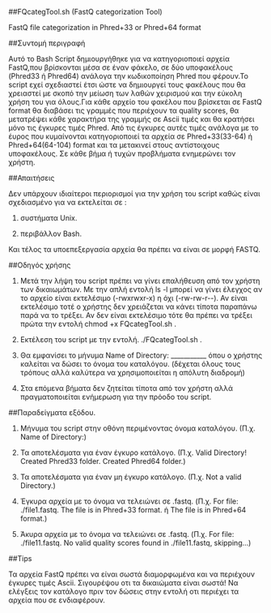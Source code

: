 ##FQcategTool.sh (FastQ categorization Tool)

FastQ file categorization in Phred+33 or Phred+64 format

##Συντομή περιγραφή

Αυτό το Bash Script δημιουργήθηκε για να κατηγοριοποιεί αρχεία FastQ,που βρίσκονται μέσα σε έναν φάκελο,
σε δύο υποφακέλους (Phred33 ή Phred64) ανάλογα την κωδικοποίηση Phred που φέρουν.Το script εχεί σχεδιαστεί έτσι
ώστε να δημιουργεί τους φακέλους που θα χρειαστεί με σκοπό την μείωση των λαθών χειρισμού και την εύκολη χρήση 
του για όλους.Για κάθε αρχείο του φακέλου που βρίσκεται σε FastQ format θα διαβάσει τις γραμμές που 
περιέχουν τα quality scores, θα μετατρέψει κάθε χαρακτήρα της γραμμής σε Ascii τιμές και θα κρατήσει μόνο τις 
έγκυρες τιμές Phred. Από τις έγκυρες αυτές τιμές ανάλογα με το έυρος που κυμαίνονται κατηγοριοποιεί τα αρχεία 
σε Phred+33(33-64) ή Phred+64(64-104) format  και τα μετακινεί στους αντίστοιχους υποφακέλους. Σε κάθε βήμα ή 
τυχών προβλήματα ενημερώνει τον χρήστη.

##Απαιτήσεις

Δεν υπάρχουν ιδιαίτεροι περιορισμοί για την χρήση του script καθώς είναι σχεδιασμένο για να εκτελείται σε :

1) συστήματα Unix.

2) περιβάλλον Bash.

Και τέλος τα υποεπεξεργασία αρχεία  θα πρέπει να είναι σε μορφή FASTQ.

##Οδηγός χρήσης

1) Μετά την λήψη του script πρέπει να γίνει επαλήθευση από τον χρήστη των δικαιωμάτων. Με την απλή εντολή ls -l
   μπορεί να γίνει έλεγχος αν το αρχείο είναι εκτελέσιμο (-rwxrwxr-x) η όχι (-rw-rw-r--). Αν είναι εκτελέσιμο
   τοτέ ο χρήστης δεν χρειάζεται να κάνει τίποτα παραπάνω παρά να το τρέξει. Αν δεν είναι εκτελέσιμο τότε θα 
   πρέπει να τρέξει πρώτα την εντολή chmod +x FQcategTool.sh .

2) Εκτέλεση του script με την εντολή. ./FQcategTool.sh .

3) Θα εμφανίσει το μήνυμα Name of Directory:
   ___________  όπου ο χρήστης καλείται να δώσει το όνομα του καταλόγου. 
  (δέχεται όλους τους τρόπους αλλά καλύτερα να χρησιμοποιείται η απόλυτη διαδρομή)

4) Στα επόμενα βήματα δεν ζητείται τίποτα από τον χρήστη αλλά πραγματοποιείται ενήμερωση για την πρόοδο του script.

##Παραδείγματα εξόδου.

1) Μήνυμα του script στην οθόνη περιμένοντας όνομα καταλόγου. (Π.χ. Name of Directory:) 

2) Τα αποτελέσματα για έναν έγκυρο κατάλογο. (Π.χ. Valid Directory! Created Phred33 folder. Created Phred64 folder.)

3) Τα αποτελέσματα για έναν μη έγκυρο κατάλογο. (Π.χ. Not a valid Directory.)

4) Έγκυρα αρχεία με το όνομα να τελειώνει σε .fastq. (Π.χ. For file: ./file1.fastq. The file is in Phred+33 format. ή The file is in Phred+64 format.)

5) Άκυρα αρχεία με το όνομα να τελειώνει σε .fastq. (Π.χ. For file: ./file11.fastq. No valid quality scores found in ./file11.fastq, skipping...)

##Tips

Τα αρχεία FastQ πρέπει να είναι σωστά διαμορφωμένα και να περιέχουν έγκυρες τιμές Ascii.
Σιγουρέψου οτι τα δικαιώματα είναι σωστά!
Να ελέγξεις τον κατάλογο πριν τον δώσεις στην εντολή οτι περιέχει τα αρχεία που σε ενδιαφέρουν.




